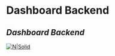 # Dashboard Backend
## _Dashboard Backend_

[![N|Solid](https://cldup.com/dTxpPi9lDf.thumb.png)](https://nodesource.com/products/nsolid)
